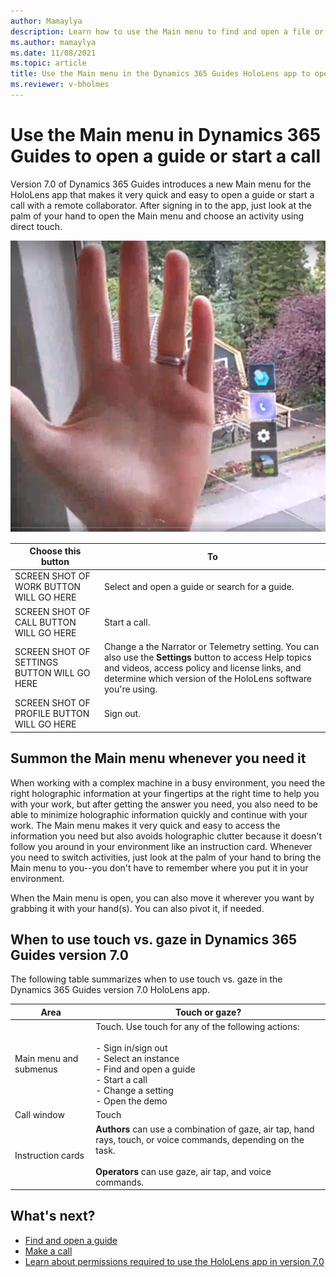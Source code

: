```yaml
---
author: Mamaylya
description: Learn how to use the Main menu to find and open a file or make a call in the Dynamics 365 Guides HoloLens app
ms.author: mamaylya
ms.date: 11/08/2021
ms.topic: article
title: Use the Main menu in the Dynamics 365 Guides HoloLens app to open a guide or start a call
ms.reviewer: v-bholmes
---
```


# Use the Main menu in Dynamics 365 Guides to open a guide or start a call

Version 7.0 of Dynamics 365 Guides introduces a new Main menu for the HoloLens app that makes it very quick and easy to open a guide or start a call with a remote collaborator. After signing in to the app, just look at the palm of your hand to open the Main menu and choose an activity using direct touch. 

![Screen shot of hand and Main menu.](media/main-menu.PNG "Screen shot of hand and Main menu")

|Choose this button|To|
|--------|-------------------------------------------------------------------------------------------------|
|SCREEN SHOT OF WORK BUTTON WILL GO HERE|Select and open a guide or search for a guide.|
|SCREEN SHOT OF CALL BUTTON WILL GO HERE|Start a call.|
|SCREEN SHOT OF SETTINGS BUTTON WILL GO HERE|Change a the Narrator or Telemetry setting. You can also use the **Settings** button to access Help topics and videos, access policy and license links, and determine which version of the HoloLens software you're using. |
|SCREEN SHOT OF PROFILE BUTTON WILL GO HERE| Sign out.|

## Summon the Main menu whenever you need it

When working with a complex machine in a busy environment, you need the right holographic information at your fingertips at the right time to help you with your work, but after getting the answer you need, you also need to be able to minimize holographic information quickly and continue with your work. The Main menu makes it very quick and easy to access the information you need but also avoids holographic clutter because it doesn't follow you around in your environment like an instruction card. Whenever you need to switch activities, just look at the palm of your hand to bring the Main menu to you--you don't have to remember where you put it in your environment. 

When the Main menu is open, you can also move it wherever you want by grabbing it with your hand(s). You can also pivot it, if needed. 

## When to use touch vs. gaze in Dynamics 365 Guides version 7.0

The following table summarizes when to use touch vs. gaze in the Dynamics 365 Guides version 7.0 HoloLens app.

|Area|Touch or gaze?|
|------------------|----------------------------------------------------------|
|Main menu and submenus|Touch. Use touch for any of the following actions:<br><br>- Sign in/sign out<br>- Select an instance<br>- Find and open a guide<br>- Start a call<br> - Change a setting<br>- Open the demo|
|Call window|Touch|
|Instruction cards|**Authors** can use a combination of gaze, air tap, hand rays, touch, or voice commands, depending on the task.<br><br>**Operators** can use gaze, air tap, and voice commands.

## What's next?

- [Find and open a guide](find-guide.md)
- [Make a call](make-call.md)
- [Learn about permissions required to use the HoloLens app in version 7.0](hololens-permissions.md)
